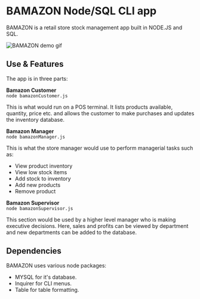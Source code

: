 # BAMAZON Node/SQL CLI app

BAMAZON is a retail store stock management app built in NODE.JS and SQL.

![BAMAZON demo gif](demo/bamazonDEMO.gif)

## Use & Features
The app is in three parts:

**Bamazon Customer** <BR>
`node bamazonCustomer.js`

This is what would run on a POS terminal. It lists products available, quantity, price etc. and allows the customer to make purchases and updates the inventory database.

**Bamazon Manager** <BR>
`node bamazonManager.js`

This is what the store manager would use to perform managerial tasks such as:<br>
* View product inventory
* View low stock items
* Add stock to inventory
* Add new products
* Remove product

**Bamazon Supervisor** <BR>
`node bamazonSupervisor.js`

This section would be used by a higher level manager who is making executive decisions. Here, sales and profits can be viewed by department and new departments can be added to the database.

## Dependencies
BAMAZON uses various node packages:

* MYSQL for it's database.
* Inquirer for CLI menus.
* Table for table formatting.
